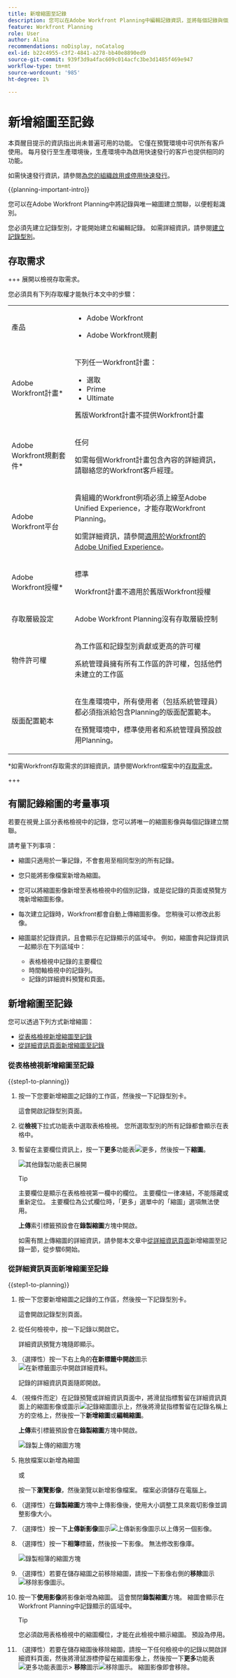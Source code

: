 ```yaml
---
title: 新增縮圖至記錄
description: 您可以在Adobe Workfront Planning中編輯記錄資訊，並將每個記錄與個別縮圖建立關聯，以便輕鬆識別。
feature: Workfront Planning
role: User
author: Alina
recommendations: noDisplay, noCatalog
exl-id: b22c4955-c3f2-4841-a278-bb40e8890ed9
source-git-commit: 939f3d9a4fac609c014acfc3be3d1485f469e947
workflow-type: tm+mt
source-wordcount: '985'
ht-degree: 1%

---
```



# 新增縮圖至記錄

<span class="preview">本頁醒目提示的資訊指出尚未普遍可用的功能。 它僅在預覽環境中可供所有客戶使用。 每月發行至生產環境後，生產環境中為啟用快速發行的客戶也提供相同的功能。</span>

<span class="preview">如需快速發行資訊，請參閱[為您的組織啟用或停用快速發行](/help/quicksilver/administration-and-setup/set-up-workfront/configure-system-defaults/enable-fast-release-process.md)。</span>


{{planning-important-intro}}

您可以在Adobe Workfront Planning中將記錄與唯一縮圖建立關聯，以便輕鬆識別。

您必須先建立記錄型別，才能開始建立和編輯記錄。
如需詳細資訊，請參閱[建立記錄型別](/help/quicksilver/planning/architecture/create-record-types.md)。

## 存取需求

<!--************double-check permissions here - asking Isk and Lilit what permissions users need for adding thumbnails-->

+++ 展開以檢視存取需求。

您必須具有下列存取權才能執行本文中的步驟：

<table style="table-layout:auto"> 
<col> 
</col> 
<col> 
</col> 
<tbody> 
    <tr> 
<tr> 
<td> 
   <p> 產品</p> </td> 
   <td> 
   <ul><li><p> Adobe Workfront</p></li> 
   <li><p> Adobe Workfront規劃<p></li></ul></td> 
  </tr>   
<tr> 
   <td role="rowheader"><p>Adobe Workfront計畫*</p></td> 
   <td> 
<p>下列任一Workfront計畫：</p> 
<ul><li>選取</li> 
<li>Prime</li> 
<li>Ultimate</li></ul> 
<p>舊版Workfront計畫不提供Workfront計畫</p> 
   </td> 
<tr> 
   <td role="rowheader"><p>Adobe Workfront規劃套件*</p></td> 
   <td> 
<p>任何 </p> 
<p>如需每個Workfront計畫包含內容的詳細資訊，請聯絡您的Workfront客戶經理。 </p> 
   </td> 
 <tr> 
   <td role="rowheader"><p>Adobe Workfront平台</p></td> 
   <td> 
<p>貴組織的Workfront例項必須上線至Adobe Unified Experience，才能存取Workfront Planning。</p> 
<p>如需詳細資訊，請參閱<a href="/help/quicksilver/workfront-basics/navigate-workfront/workfront-navigation/adobe-unified-experience.md">適用於Workfront的Adobe Unified Experience</a>。 </p> 
   </td> 
   </tr> 
  </tr> 
  <tr> 
   <td role="rowheader"><p>Adobe Workfront授權*</p></td> 
   <td><p> 標準 </p>
   <p>Workfront計畫不適用於舊版Workfront授權</p> 
  </td> 
  </tr> 
  <tr> 
   <td role="rowheader"><p>存取層級設定</p></td> 
   <td> <p>Adobe Workfront Planning沒有存取層級控制</p>   
</td> 
  </tr> 
<tr> 
   <td role="rowheader"><p>物件許可權</p></td> 
   <td>   <p>為工作區<span class="preview">和記錄型別</span>貢獻或更高的許可權  </p>  
   <p>系統管理員擁有所有工作區的許可權，包括他們未建立的工作區</p> </td> 
  </tr> 
<tr> 
   <td role="rowheader"><p>版面配置範本</p></td> 
   <td> <p>在生產環境中，所有使用者（包括系統管理員）都必須指派給包含Planning的版面配置範本。</p>
<p><span class="preview">在預覽環境中，標準使用者和系統管理員預設啟用Planning。</span></p> </td> 
  </tr> 
</tbody> 
</table>

*如需Workfront存取需求的詳細資訊，請參閱Workfront檔案中的[存取需求](/help/quicksilver/administration-and-setup/add-users/access-levels-and-object-permissions/access-level-requirements-in-documentation.md)。

+++


## 有關記錄縮圖的考量事項

若要在視覺上區分表格檢視中的記錄，您可以將唯一的縮圖影像與每個記錄建立關聯。

請考量下列事項：

* 縮圖只適用於一筆記錄，不會套用至相同型別的所有記錄。
* 您只能將影像檔案新增為縮圖。
  <!--above: when you know exactly what type of files are allowed, add the exact extensions above-->
* 您可以將縮圖影像新增至表格檢視中的個別記錄，或是從記錄的頁面或預覽方塊新增縮圖影像。
* 每次建立記錄時，Workfront都會自動上傳縮圖影像。 您稍後可以修改此影像。
* 縮圖屬於記錄資訊，且會顯示在記錄顯示的區域中。 例如，縮圖會與記錄資訊一起顯示在下列區域中：

   * 表格檢視中記錄的主要欄位
   * 時間軸檢視中的記錄列。
   * 記錄的詳細資料預覽和頁面。

## 新增縮圖至記錄

您可以透過下列方式新增縮圖：

* [從表格檢視新增縮圖至記錄](#add-a-thumbnail-to-a-record-from-the-table-view)
* [從詳細資訊頁面新增縮圖至記錄](#add-a-thumbnail-to-a-record-from-the-details-page)

### 從表格檢視新增縮圖至記錄

{{step1-to-planning}}

1. 按一下您要新增縮圖之記錄的工作區，然後按一下記錄型別卡。

   這會開啟記錄型別頁面。
1. 從&#x200B;**檢視**&#x200B;下拉式功能表中選取表格檢視。 您所選取型別的所有記錄都會顯示在表格中。
1. 暫留在主要欄位資訊上，按一下&#x200B;**更多**&#x200B;功能表![更多](assets/more-menu.png)，然後按一下&#x200B;**縮圖**。

   ![其他錄製功能表已展開](assets/record-more-menu-expanded.png)

   >[!TIP]
   >
   >   主要欄位是顯示在表格檢視第一欄中的欄位。 主要欄位一律凍結，不能隱藏或重新定位。 主要欄位為公式欄位時，「更多」選單中的「縮圖」選項無法使用。

   **上傳**&#x200B;索引標籤預設會在&#x200B;**錄製縮圖**&#x200B;方塊中開啟。

   如需有關上傳縮圖的詳細資訊，請參閱本文章中[從詳細資訊頁面](#add-a-thumbnail-to-a-record-from-the-details-page)新增縮圖至記錄一節，從步驟6開始。<!--see if this is accurate-->

<!--
   ![Record thumbnail box for upload](assets/record-thumbnail-box-for-upload.png) 

  *****update screen shot with correct casing****

1. Drag and drop a file to add as a thumbnail
   
   Or
   
   Click **Browse images**, then browse for an image file to add. The file must be saved on your computer. 
1. (Optional) After the image uploads in the **Record thumbnail** box, use the sizing tool to crop and resize the image.
1. (Optional) Click the **Upload new image** icon ![Upload new image icon](assets/upload-new-image-icon.png) to upload another image. 
1. (Optional) To remove a thumbnail before it is saved, click  **Remove uploaded image** icon ![Remove image icon](assets/remove-image-icon.png) to the right of the image. 
1. (Optional) Click the **Gallery** tab, then click an image. The gallery of images cannot be modified.

   ![Record thumbnail box for gallery](assets/record-thumbnail-box-for-gallery.png)
1. Click **Use image** to add the image as a thumbnail. 
   This closes the **Record thumbnail** box.
   The thumbnail displays in areas of Workfront Planning where the record displays. 

   >[!TIP]
   >
   >   You must enable the Thumbnail field in the table view to display thumbnails in this view. It is disabled by default.

1. (Optional) To remove the thumbnail after it is saved, hover over the primary field and click the **More** menu ![More menu](assets/more-menu.png)> **Thumbnail** > the **Remove** icon ![Remove image icon](assets/remove-image-icon.png), then click **Save changes**. -->

### 從詳細資訊頁面新增縮圖至記錄

{{step1-to-planning}}

1. 按一下您要新增縮圖之記錄的工作區，然後按一下記錄型別卡。

   這會開啟記錄型別頁面。
1. 從任何檢視中，按一下記錄以開啟它。

   詳細資訊預覽方塊隨即顯示。
1. （選擇性）按一下右上角的&#x200B;**在新標籤中開啟**&#x200B;圖示![在新標籤圖示中開啟詳細資料](assets/open-details-in-a-new-tab-icon.png)。

   記錄的詳細資訊頁面隨即開啟。

1. （視條件而定）在記錄預覽或詳細資訊頁面中，將滑鼠指標暫留在詳細資訊頁面上的縮圖影像或圖示![記錄縮圖圖示](assets/record-thumbnail-icon-on-details-page.png)上，然後將滑鼠指標暫留在記錄名稱上方的空格上，然後按一下&#x200B;**新增縮圖**&#x200B;或&#x200B;**編輯縮圖**。

   **上傳**&#x200B;索引標籤預設會在&#x200B;**錄製縮圖**&#x200B;方塊中開啟。

   ![錄製上傳的縮圖方塊](assets/record-thumbnail-box-for-upload.png)

1. 拖放檔案以新增為縮圖

   或

   按一下&#x200B;**瀏覽影像**，然後瀏覽以新增影像檔案。 檔案必須儲存在電腦上。

1. （選擇性）在&#x200B;**錄製縮圖**&#x200B;方塊中上傳影像後，使用大小調整工具來裁切影像並調整影像大小。
1. （選擇性）按一下&#x200B;**上傳新影像**&#x200B;圖示![上傳新影像圖示](assets/upload-new-image-icon.png)以上傳另一個影像。
1. （選擇性）按一下&#x200B;**相簿**&#x200B;標籤，然後按一下影像。 無法修改影像庫。

   ![錄製相簿的縮圖方塊](assets/record-thumbnail-box-for-gallery.png)

1. （選擇性）若要在儲存縮圖之前移除縮圖，請按一下影像右側的&#x200B;**移除**&#x200B;圖示![移除影像圖示](assets/remove-image-icon.png)。

1. 按一下&#x200B;**使用影像**將影像新增為縮圖。
這會關閉**錄製縮圖**方塊。
縮圖會顯示在Workfront Planning中記錄顯示的區域中。

   >[!TIP]
   >
   >   您必須啟用表格檢視中的縮圖欄位，才能在此檢視中顯示縮圖。 預設為停用。

1. （選擇性）若要在儲存縮圖後移除縮圖，請按一下任何檢視中的記錄以開啟詳細資料頁面，然後將滑鼠游標停留在縮圖影像上，然後按一下&#x200B;**更多**&#x200B;功能表![更多功能表圖示](assets/more-menu.png)> **移除**&#x200B;圖示![移除圖示](assets/remove-image-icon.png)。 縮圖影像即會移除。


<!--
### Generate a thumbnail for a record

{{step1-to-planning}}

1. Click the workspace for whose records you want to add thumbnails, then click the record type card. 

   This opens the record type page. 
1. Select a table view from the **View** drop-down menu. All records of the type you selected display in a table. 
1. Hover over the primary field information, click the **More** menu ![More menu](assets/more-menu.png), then click **Thumbnail**. 

   ![Record more menu expanded](assets/record-more-menu-expanded.png)

      >[!TIP]
      >
      >   The primary field is the field that displays in the first column of a table view. The primary field is always frozen and cannot be hidden or relocated. 

   The **Record thumbnail** box opens.

(*************** update the screenshot below*************)
   ![Record thumbnail box for upload](assets/record-thumbnail-box-for-upload.png) 

1. Click the **Generate** tab, and type a prompt describing the type of image you want to add in the space provided. 
1. Click **Generate**. 

   A set of four suggested images displays. 

1. Click an image to select it, then click **Use image**. 

   The Record thumbnail box closes and the thumbnail is attached to the record. All users who can view the records can now see the selected thumbnail. 
1. (Optional) Click the **More** menu ![More menu](assets/more-menu.png) to the right of the record name in the table view, then click **Thumbnail**. 

   The generated image opens in the **Upload** tab where you can modify or remove it, as described in the section [Upload a thumbnail to a record](#upload-a-thumbnail-to-a-record) in this article. 
-->
